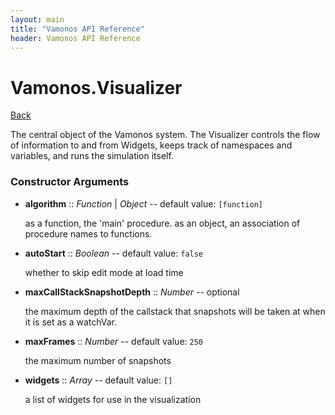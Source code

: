```yaml
---
layout: main
title: "Vamonos API Reference"
header: Vamonos API Reference
---
```



Vamonos.Visualizer
==================

[Back](index.html)

The central object of the Vamonos system. The Visualizer controls
the flow of information to and from Widgets, keeps track of
namespaces and variables, and runs the simulation itself.


### Constructor Arguments

 * **algorithm** :: *Function* | *Object* -- default value: `[function]`

    as a function, the 'main' procedure. as an object, an association of procedure names to functions.



 * **autoStart** :: *Boolean* -- default value: `false`

    whether to skip edit mode at load time



 * **maxCallStackSnapshotDepth** :: *Number* -- optional

    the maximum depth of the callstack that snapshots will be taken at when it is set as a watchVar.



 * **maxFrames** :: *Number* -- default value: `250`

    the maximum number of snapshots



 * **widgets** :: *Array* -- default value: `[]`

    a list of widgets for use in the visualization



